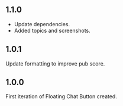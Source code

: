 ## 1.1.0

- Update dependencies.
- Added topics and screenshots.

## 1.0.1

Update formatting to improve pub score.


## 1.0.0

First iteration of Floating Chat Button created.
